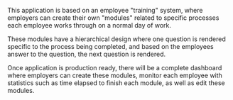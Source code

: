 This application is based on an employee "training" system, where employers can create their own "modules" related to specific processes each employee works through on a normal day of work.

These modules have a hierarchical design where one question is rendered specific to the process being completed, and based on the employees answer to the question, the next question is rendered.

Once application is production ready, there will be a complete dashboard where employers can create these modules, monitor each employee with statistics such as time elapsed to finish each module, as well as edit these modules.